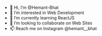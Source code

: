 - 👋 Hi, I’m @Hemant-Bhat
- 👀 I’m interested in Web Development
- 🌱 I’m currently learning ReactJS
- 💞️ I’m looking to collaborate on Web Sites
- 📫 Reach me on Instagram @hemant__bhat

<!---
Hemant-Bhat/Hemant-Bhat is a ✨ special ✨ repository because its `README.md` (this file) appears on your GitHub profile.
You can click the Preview link to take a look at your changes.
--->
